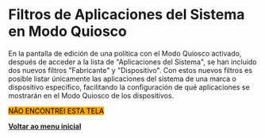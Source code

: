 # Filtros de Aplicaciones del Sistema en Modo Quiosco

En la pantalla de edición de una política con el Modo Quiosco activado, después de acceder a la lista de "Aplicaciones del Sistema", se han incluido dos nuevos filtros "Fabricante" y "Dispositivo". Con estos nuevos filtros es posible listar únicamente las aplicaciones del sistema de una marca o dispositivo específico, facilitando la configuración de qué aplicaciones se mostrarán en el Modo Quiosco de los dispositivos.

<mark style="background-color:orange;">NÃO ENCONTREI ESTA TELA</mark>

[**Voltar ao menu inicial**](./)

